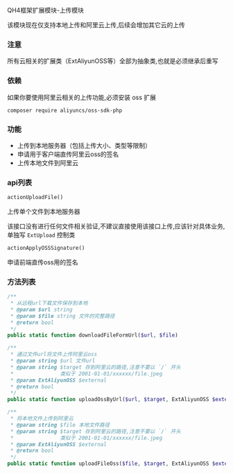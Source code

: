 QH4框架扩展模块-上传模块

该模块现在仅支持本地上传和阿里云上传,后续会增加其它云的上传

### 注意
所有云相关的扩展类（ExtAliyunOSS等）全部为抽象类,也就是必须继承后重写

### 依赖
如果你要使用阿里云相关的上传功能,必须安装 oss 扩展
```shell
composer require aliyuncs/oss-sdk-php
```


### 功能
* 上传到本地服务器（包括上传大小、类型等限制）
* 申请用于客户端直传阿里云oss的签名
* 上传本地文件到阿里云


### api列表
```php
actionUploadFile()
```
上传单个文件到本地服务器

该接口没有进行任何文件相关验证,不建议直接使用该接口上传,应该针对具体业务, 单独写 `ExtUpload` 控制类

```php
actionApplyOSSSignature()
```
申请前端直传oss用的签名

### 方法列表
```php
/**
 * 从远程url下载文件保存到本地
 * @param $url string
 * @param $file string 文件的完整路径
 * @return bool
 */
public static function downloadFileFormUrl($url, $file)
```

```php
/**
 * 通过文件url将文件上传阿里云oss
 * @param string $url 文件url
 * @param string $target 存到阿里云的路径,注意不要以 `/` 开头
 *               类似于 2001-01-01/xxxxxx/file.jpeg
 * @param ExtAliyunOSS $external
 * @return bool
 */
public static function uploadOssByUrl($url, $target, ExtAliyunOSS $external)
```

```php
/**
 * 将本地文件上传到阿里云
 * @param string $file 本地文件路径
 * @param string $target 存到阿里云的路径,注意不要以 `/` 开头
 *               类似于 2001-01-01/xxxxxx/file.jpeg
 * @param ExtAliyunOSS $external
 * @return bool
 */
public static function uploadFileOss($file, $target, ExtAliyunOSS $external)
```